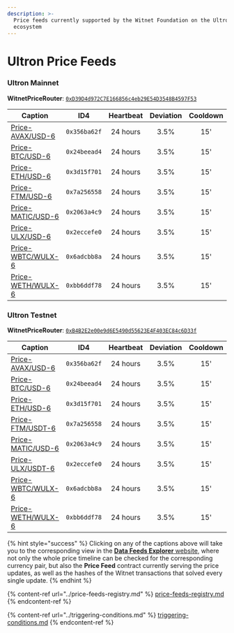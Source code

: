 ```yaml
---
description: >-
  Price feeds currently supported by the Witnet Foundation on the Ultron
  ecosystem
---
```


# Ultron Price Feeds

### Ultron Mainnet

**WitnetPriceRouter**: [`0xD39D4d972C7E166856c4eb29E54D3548B4597F53`](https://ulxscan.com/address/0xD39D4d972C7E166856c4eb29E54D3548B4597F53)

| **Caption**                                                                      | **ID4**      | **Heartbeat** | **Deviation** | **Cooldown** |
| -------------------------------------------------------------------------------- | ------------ | :-----------: | :-----------: | :----------: |
| [Price-AVAX/USD-6](https://feeds.witnet.io/ultron/ultron-mainnet\_avax-usd\_6)   | `0x356ba62f` |    24 hours   |      3.5%     |      15'     |
| [Price-BTC/USD-6](https://feeds.witnet.io/ultron/ultron-mainnet\_avax-usd\_6)    | `0x24beead4` |    24 hours   |      3.5%     |      15'     |
| [Price-ETH/USD-6](https://feeds.witnet.io/ultron/ultron-mainnet\_eth-usd\_6)     | `0x3d15f701` |    24 hours   |      3.5%     |      15'     |
| [Price-FTM/USD-6](https://feeds.witnet.io/ultron/ultron-mainnet\_ftm-usd\_6)     | `0x7a256558` |    24 hours   |      3.5%     |      15'     |
| [Price-MATIC/USD-6](https://feeds.witnet.io/ultron/ultron-mainnet\_matic-usd\_6) | `0x2063a4c9` |    24 hours   |      3.5%     |      15'     |
| [Price-ULX/USD-6](https://feeds.witnet.io/ultron/ultron-mainnet\_ulx-usd\_6)     | `0x2eccefe0` |    24 hours   |      3.5%     |      15'     |
| [Price-WBTC/WULX-6](https://feeds.witnet.io/ultron/ultron-mainnet\_wbtc-wulx\_6) | `0x6adcbb8a` |    24 hours   |      3.5%     |      15'     |
| [Price-WETH/WULX-6](https://feeds.witnet.io/ultron/ultron-mainnet\_weth-wulx\_6) | `0xbb6ddf78` |    24 hours   |      3.5%     |      15'     |

### Ultron Testnet

**WitnetPriceRouter**: [`0xB4B2E2e00e9d6E5490d55623E4F403EC84c6D33f`](https://explorer.ultron-dev.io/address/0xB4B2E2e00e9d6E5490d55623E4F403EC84c6D33f)

| **Caption**                                                                        | **ID4**      | **Heartbeat** | **Deviation** | **Cooldown** |
| ---------------------------------------------------------------------------------- | ------------ | :-----------: | :-----------: | :----------: |
| [Price-AVAX/USD-6](https://feeds.witnet.io/ultron/ultron-testnet\_avax-usd\_6)     | `0x356ba62f` |    24 hours   |      3.5%     |      15'     |
| [Price-BTC/USD-6](https://feeds.witnet.io/ultron/ultron-testnet\_btc-usd\_6)       | `0x24beead4` |    24 hours   |      3.5%     |      15'     |
| [Price-ETH/USD-6](https://feeds.witnet.io/ultron/ultron-testnet\_eth-usd\_6)       | `0x3d15f701` |    24 hours   |      3.5%     |      15'     |
| [Price-FTM/USDT-6](https://feeds.witnet.io/ultron/ultron-testnet\_ftm-usdt\_6)     | `0x7a256558` |    24 hours   |      3.5%     |      15'     |
| [Price-MATIC/USD-6](https://feeds.witnet.io/ultron/ultron-testnet\_matic-usd\_6)   | `0x2063a4c9` |    24 hours   |      3.5%     |      15'     |
| [Price-ULX/USDT-6](https://feeds.witnet.io/smartbch/ultron-testnet\_ulx-usdt\_6)   | `0x2eccefe0` |    24 hours   |      3.5%     |      15'     |
| [Price-WBTC/WULX-6](https://feeds.witnet.io/smartbch/ultron-testnet\_wbtc-wulx\_6) | `0x6adcbb8a` |    24 hours   |      3.5%     |      15'     |
| [Price-WETH/WULX-6](https://feeds.witnet.io/smartbch/ultron-testnet\_weth-wulx\_6) | `0xbb6ddf78` |    24 hours   |      3.5%     |      15'     |

{% hint style="success" %}
Clicking on any of the captions above will take you to the corresponding view in the [**Data Feeds Explorer** website](https://feeds.witnet.io), where not only the whole price timeline can be checked for the corresponding currency pair, but also the **Price Feed** contract currently serving the price updates, as well as the hashes of the Witnet transactions that solved every single update.
{% endhint %}

{% content-ref url="../price-feeds-registry.md" %}
[price-feeds-registry.md](../price-feeds-registry.md)
{% endcontent-ref %}

{% content-ref url="../triggering-conditions.md" %}
[triggering-conditions.md](../triggering-conditions.md)
{% endcontent-ref %}
